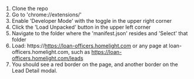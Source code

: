 1. Clone the repo
2. Go to 'chrome://extensions/'
3. Enable 'Developer Mode' with the toggle in the upper right corner
4. Click the 'Load Unpacked' button in the upper left corner
5. Navigate to the folder where the 'manifest.json' resides and 'Select' that folder
6. Load: https://https://loan-officers.homelight.com or any page at loan-officers.homelight.com, such as https://loan-officers.homelight.com/leads 
7. You should see a red border on the page, and another border on the Lead Detail modal.
